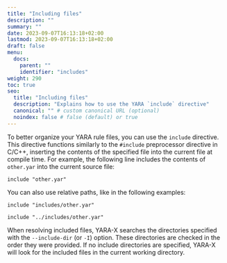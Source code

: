 ```yaml
---
title: "Including files"
description: ""
summary: ""
date: 2023-09-07T16:13:18+02:00
lastmod: 2023-09-07T16:13:18+02:00
draft: false
menu:
  docs:
    parent: ""
    identifier: "includes"
weight: 290
toc: true
seo:
  title: "Including files"
  description: "Explains how to use the YARA `include` directive"
  canonical: "" # custom canonical URL (optional)
  noindex: false # false (default) or true
---
```


To better organize your YARA rule files, you can use the `include` directive.
This directive functions similarly to the `#include` preprocessor directive in
C/C++, inserting the contents of the specified file into the current file at
compile time. For example, the following line includes the contents of
`other.yar` into the current source file:

```
include "other.yar"
```

You can also use relative paths, like in the following examples:

```
include "includes/other.yar"
```

```
include "../includes/other.yar"
```

When resolving included files, YARA-X searches the directories specified with
the `--include-dir` (or `-I`) option. These directories are checked in the order
they were provided. If no include directories are specified, YARA-X will look
for the included files in the current working directory.